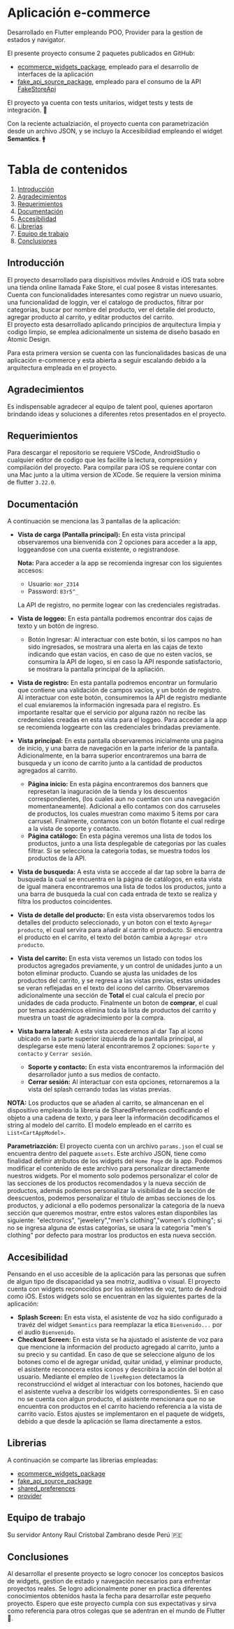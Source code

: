# Aplicación e-commerce

Desarrollado en Flutter empleando POO, Provider para la gestion de estados y navigator.  

El presente proyecto consume 2 paquetes publicados en GitHub:  
* [ecommerce_widgets_package](https://github.com/acristobalito/ecommerce_widgets_package), empleado para el desarrollo de interfaces de la aplicación
* [fake_api_source_package](https://github.com/acristobalito/fake_api_source_package), empleado para el consumo de la API [FakeStoreApi](https://fakestoreapi.com/)
  
El proyecto ya cuenta con tests unitarios, widget tests y tests de integración. 🚀  
  
Con la reciente actualziación, el proyecto cuenta con parametrización desde un archivo JSON, y se incluyo la Accesibildiad empleando el widget **Semantics**. 🚹

# Tabla de contenidos
1. [Introducción](#introduction)
2. [Agradecimientos](#thanks)
3. [Requerimientos](#requeriments)
4. [Documentación](#doc)
5. [Accesibilidad](#accesibility)
6. [Librerias](#libraries)
7. [Equipo de trabajo](#team)
8. [Conclusiones](#end) 

## Introducción
El proyecto desarrollado para dispisitivos móviles Android e iOS trata sobre una tienda online llamada Fake Store, el cual posee 8 vistas interesantes.  
Cuenta con funcionalidades interesantes como registrar un nuevo usuario, una funcionalidad de loggin, ver el catalogo de productos, filtrar por categorias, buscar por nombre del producto, ver el detalle del producto, agregar producto al carrito, y editar productos del carrito.  
El proyecto esta desarrollado aplicando principios de arquitectura limpia y codigo limpio, se emplea adicionalmente un sistema de diseño basado en Atomic Design.  
  
Para esta primera version se cuenta con las funcionalidades basicas de una aplicación e-commerce y esta abierta a seguir escalando debido a la arquitectura empleada en el proyecto.

## Agradecimientos
Es indispensable agradecer al equipo de talent pool, quienes aportaron brindando ideas y soluciones a diferentes retos presentados en el proyecto.

## Requerimientos
Para descargar el repositorio se requiere VSCode, AndroidStudio o cualquier editor de codigo que les facilite la lectura, compresión y compilación del proyecto.
Para compilar para iOS se requiere contar con una Mac junto a la ultima version de XCode.
Se requiere la version mínima de flutter `3.22.0`.

## Documentación
A continuación se menciona las 3 pantallas de la aplicación:  
+ __Vista de carga (Pantalla principal):__
  En esta vista principal observaremos una bienvenida con 2 opciones para acceder a la app, loggeandose con una cuenta existente, o registrandose.
    
  **Nota:**  Para acceder a la app se recomienda ingresar con los siguientes accesos:
  * Usuario: `mor_2314`
  * Password: `83r5^_`
    
  La API de registro, no permite logear con las credenciales registradas.
    
+ __Vista de loggeo:__
		En esta pantalla podremos encontrar dos cajas de texto y un botón de ingreso.  
  * Botón Ingresar: Al interactuar con este botón, si los campos no han sido ingresados, se mostrara una alerta en las cajas de texto indicando que estan vacíos, en caso de que no esten vacíos, se consumira la API de logeo, si en caso la API responde satisfactorio, se mostrara la pantalla principal de la apliación.
      
+ __Vista de registro:__
		En esta pantalla podremos encontrar un formulario que contiene una validación de campos vacíos, y un botón de registro. Al interactuar con este botón, consumiremos la API de registro mediante el cual enviaremos la información ingresada para el registro. Es importante resaltar que el servicio por alguna razón no recibe las credenciales creadas en esta vista para el loggeo. Para acceder a la app se recomienda loggearte con las credenciales brindadas previamente.

+ __Vista principal:__ En esta pantalla observaremos inicialmente una pagina de inicio, y una barra de navegación en la parte inferior de la pantalla. Adicionalmente, en la barra superior encontraremos una barra de busqueda y un icono de carrito junto a la cantidad de productos agregados al carrito.
    * __Página inicio:__ En esta página encontraremos dos banners que represetan la inaguración de la tienda y los descuentos correspondientes, (los cuales aun no cuentan con una navegación momentaneamente). Adicional a ello contamos con dos carruseles de productos, los cuales muestran como maximo 5 items por cara carrusel. Finalmente, contamos con un botón flotante el cual redirge a la vista de soporte y contacto.
    * __Página catálogo:__ En esta página veremos una lista de todos los productos, junto a una lista desplegable de categorias por las cuales filtrar. Si se selecciona la categoria todas, se muestra todos los productos de la API.
+ __Vista de busqueda:__ A esta vista se acccede al dar tap sobre la barra de busqueda la cual se encuentra en la página de catálogos, en esta vista de igual manera encontraremos una lista de todos los productos, junto a una barra de busqueda la cual con cada entrada de texto se realiza y filtra los productos coincidentes.
+ __Vista de detalle del producto:__ En esta vista observaremos todos los detalles del producto seleccionado, y un boton con el texto `Agregar producto`, el cual servira para añadir al carrito el producto. Si encuentra el producto en el carrito, el texto del botón cambia a `Agregar otro producto`.
+ __Vista del carrito:__ En esta vista veremos un listado con todos los productos agregados previamente, y un control de unidades junto a un boton eliminar producto. Cuando se ajusta las unidades de los productos del carrito, y se regresa a las vistas previas, estas unidades se veran reflejadas en el texto del icono del carrito. Observaremos adicionalmente una sección de **Total** el cual calcula el precio por unidades de cada producto. Finalmente un boton de **comprar**, el cual por temas académicos elimina toda la lista de productos del carrito y muestra un toast de agradecimiento por la compra.
+ __Vista barra lateral:__ A esta vista accederemos al dar Tap al icono ubicado en la parte superior izquierda de la pantalla principal, al desplegarse este menú lateral encontraremos 2 opciones: `Soporte y contacto` y `Cerrar sesión`.
	* __Soporte y contacto:__ En esta vista encontraremos la información del desarrollador junto a sus medios de contacto.
 	* __Cerrar sesión:__ Al interactuar con esta opciones, retornaremos a la vista del splash cerrando todas las vistas previas.

**NOTA:** Los productos que se añaden al carrito, se almancenan en el dispositivo empleando la libreria de SharedPreferences codificando el objeto a una cadena de texto, y para leer la información decodificamos el string al modelo del carrito. El modelo empleado en el carrito es `List<CartAppModel>`.  
  
**Parametriazción:** El proyecto cuenta con un archivo `params.json` el cual se encuentra dentro del paquete `assets`. Este archivo JSON, tiene como finalidad definir atributos de los widgets del `Home Page` de la app. Podemos modificar el contenido de este archivo para personalizar directamente nuestros widgets. Por el momento solo podemos personalizar el color de las secciones de los productos recomendados y la nueva sección de productos, además podemos personalizar la visibilidad de la sección de deescuentos, podemos personalizar el titulo de ambas secciones de los productos, y adicional a ello podemos personalizar la categoria de la nueva sección que queremos mostrar, entre estos valores estan disponbiles las siguiente: "electronics",
"jewelery","men's clothing","women's clothing"; si no se ingresa alguna de estas categorias, se usara la categoria "men's clothing" por defecto para mostrar los productos en esta nueva sección.

## Accesibilidad
Pensando en el uso accesible de la aplicación para las personas que sufren de algun tipo de discapacidad ya sea motriz, auditiva o visual. El proyecto cuenta con widgets reconocidos por los asistentes de voz, tanto de Android como iOS. Estos widgets solo se encuentran en las siguientes partes de la aplicación:
  
* __Splash Screen:__ En esta vista, el asistente de voz ha sido configurado a travéz del widget `Semantics` para reemplazar la etica `Bienvenido...` por el audio `Bienvenido`.
* __Checkout Screen:__ En esta vista se ha ajustado el asistente de voz para que mencione la información del producto agregado al carrito, junto a su precio y su cantidad. En caso de que se seleccione alguno de los botones como el de agregar unidad, quitar unidad, y eliminar producto, el asistente reconocera estos iconos y describira la acción del botón al usuario. Mediante el empleo de `liveRegion` detectamos la reconstrucciónd el widget al interactuar con los botones, haciendo que el asistente vuelva a describir los widgets correspondientes. Si en caso no se cuenta con algun producto, el asistente mencionara que no se encuentra con productos en el carrito haciendo referencia a la vista de carrito vacío. Estos ajustes se implementaron en el paquete de widgets, debido a que desde la aplicación se llama directamente a estos.

 ## Librerias
 A continuación se comparte las librerias empleadas:  
 * [ecommerce_widgets_package](https://github.com/acristobalito/ecommerce_widgets_package)
 * [fake_api_source_package](https://github.com/acristobalito/fake_api_source_package)
 * [shared_preferences](https://pub.dev/packages/shared_preferences)
 * [provider](https://pub.dev/packages/provider)  

 ## Equipo de trabajo
 Su servidor Antony Raul Cristobal Zambrano desde Perú 🇵🇪

 ## Conclusiones
 Al desarrollar el presente proyecto se logro conocer los conceptos basicos de widgets, gestion de estado y navegación necesarios para enfrentar proyectos reales. Se logro adicionalmente poner en practica diferentes conocimientos obtenidos hasta la fecha para desarrollar este pequeño proyecto.
 Espero que este proyecto cumpla con sus expectativas y sirva como referencia para otros colegas que se adentran en el mundo de Flutter 🩵.

